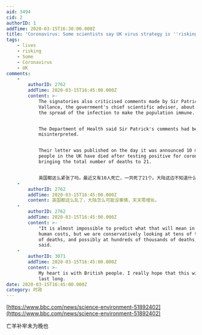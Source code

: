 ```yaml
---
aid: 3494
cid: 2
authorID: 1
addTime: 2020-03-15T16:30:00.000Z
title: 'Coronavirus: Some scientists say UK virus strategy is ''risking lives'''
tags:
    - lives
    - risking
    - Some
    - Coronavirus
    - UK
comments:
    -
        authorID: 2762
        addTime: 2020-03-15T16:45:00.000Z
        content: >-
            The signatories also criticised comments made by Sir Patrick
            Vallance, the government's chief scientific adviser, about managing
            the spread of the infection to make the population immune.


            The Department of Health said Sir Patrick's comments had been
            misinterpreted.


            Their letter was published on the day it was announced 10 more
            people in the UK have died after testing positive for coronavirus,
            bringing the total number of deaths to 21.


            英国都这么紧张了吗，最近又有10人死亡，一共死了21个。大陆这边不知道什么情况，说是零增长，但是我听消息，我家附近就可能有人感染。
    -
        authorID: 2762
        addTime: 2020-03-15T16:45:00.000Z
        content: 英国都这么乱了，大陆怎么可能没事情，天天零增长。
    -
        authorID: 2762
        addTime: 2020-03-15T16:45:00.000Z
        content: >-
            "It is almost impossible to predict what that will mean in terms of
            human costs, but we are conservatively looking at tens of thousands
            of deaths, and possibly at hundreds of thousands of deaths," he
            said.
    -
        authorID: 3071
        addTime: 2020-03-15T16:45:00.000Z
        content: >-
            My heart is with British people. I really hope that this will not
            last long.
date: 2020-03-15T16:45:00.000Z
category: 时政
---
```


[https://www.bbc.com/news/science-environment-51892402](https://www.bbc.com/news/science-environment-51892402)

亡羊补牢未为晚也
